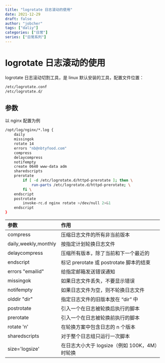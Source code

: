 ```yaml
---
title: "logrotate 日志滚动的使用"
date: 2021-12-29
draft: false
author: "jobcher"
tags: ["daliy"]
categories: ["日常"]
series: ["日常系列"]
---
```


# logrotate 日志滚动的使用

logrotate 日志滚动切割工具，是 linux 默认安装的工具，配置文件位置：

```sh
/etc/logrotate.conf
/etc/logrotate.d/
```

## 参数

以 nginx 配置为例

```sh
/opt/log/nginx/*.log {
	daily
	missingok
	rotate 14
    errors "nb@nbtyfood.com"
	compress
	delaycompress
	notifempty
	create 0640 www-data adm
	sharedscripts
	prerotate
		if [ -d /etc/logrotate.d/httpd-prerotate ]; then \
			run-parts /etc/logrotate.d/httpd-prerotate; \
		fi \
	endscript
	postrotate
		invoke-rc.d nginx rotate >/dev/null 2>&1
	endscript
}
```

| 参数                 | 作用                                          |
| :------------------- | :-------------------------------------------- |
| compress             | 压缩日志文件的所有非当前版本                  |
| daily,weekly,monthly | 按指定计划轮换日志文件                        |
| delaycompress        | 压缩所有版本，除了当前和下一个最近的          |
| endscript            | 标记 prerotate 或 postrotate 脚本的结束       |
| errors "emailid"     | 给指定邮箱发送错误通知                        |
| missingok            | 如果日志文件丢失，不要显示错误                |
| notifempty           | 如果日志文件为空，则不轮换日志文件            |
| olddir "dir"         | 指定日志文件的旧版本放在 “dir” 中             |
| postrotate           | 引入一个在日志被轮换后执行的脚本              |
| prerotate            | 引入一个在日志被轮换前执行的脚本              |
| rotate 'n'           | 在轮换方案中包含日志的 n 个版本               |
| sharedscripts        | 对于整个日志组只运行一次脚本                  |
| size='logsize'       | 在日志大小大于 logsize（例如 100K，4M）时轮换 |
